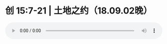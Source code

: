 # 创 15:7-21 | 土地之约（18.09.02晚） 

<audio style="width: 100%;" preload="false" controls controlslist="nodownload"><source src="http://file.simai.life/audio/mp3/old/26472.mp3" type="audio/mpeg">Your browser does not support the audio element.</audio>


